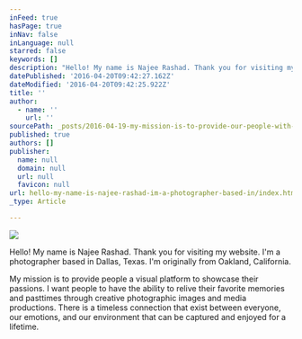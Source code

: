 ```yaml
---
inFeed: true
hasPage: true
inNav: false
inLanguage: null
starred: false
keywords: []
description: "Hello! My name is Najee Rashad. Thank you for visiting my website. I'm a photographer based in Dallas, Texas. I'm originally from Oakland, California."
datePublished: '2016-04-20T09:42:27.162Z'
dateModified: '2016-04-20T09:42:25.922Z'
title: ''
author:
  - name: ''
    url: ''
sourcePath: _posts/2016-04-19-my-mission-is-to-provide-our-people-with-sights-of-their-fav.md
published: true
authors: []
publisher:
  name: null
  domain: null
  url: null
  favicon: null
url: hello-my-name-is-najee-rashad-im-a-photographer-based-in/index.html
_type: Article

---
```

![](https://s3-us-west-2.amazonaws.com/the-grid-img/p/44eafad04e4159bc7739d1f022bf54f39db36361.jpg)

Hello! My name is Najee Rashad. Thank you for visiting my website. I'm a photographer based in Dallas, Texas. I'm originally from Oakland, California.

My mission is to provide people a visual platform to showcase their passions. I want people to have the ability to relive their favorite memories and pasttimes through creative photographic images and media productions. There is a timeless connection that exist between everyone, our emotions, and our environment that can be captured and enjoyed for a lifetime.